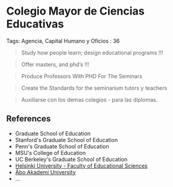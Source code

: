 # Colegio Mayor de Ciencias Educativas

Tags: Agencia, Capital Humano y Oficios
: 36

> Study how people learn; design educational programs !!!
> 

> Offer masters, and phd’s !!!
>

> Produce Professors  With PHD For The Seminars

> Create the Standards for the seminarium tutors y teachers

> Auxiliarse con los demas colegios - para las diplomas.


## References

- Graduate School of Education
- Stanford's Graduate School of Education
- Penn's Graduate School of Education
- MSU's College of Education
- UC Berkeley's Graduate School of Education
- [Helsinki University -  Faculty of Educational Sciences](https://www.helsinki.fi/en/faculty-educational-sciences)
- [Åbo Akademi University](https://www.abo.fi/en/)
- …
